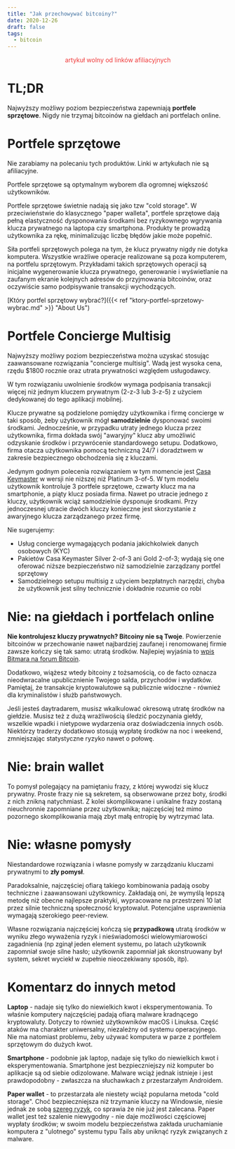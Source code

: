 ```yaml
---
title: "Jak przechowywać bitcoiny?"
date: 2020-12-26
draft: false
tags:
  - bitcoin
---
```


<p style="text-align: center;"><span style="color: #f03838;">artykuł wolny od linków afiliacyjnych</span></p>

# TL;DR

Najwyższy możliwy poziom bezpieczeństwa zapewniają **portfele sprzętowe**. Nigdy nie trzymaj bitcoinów na giełdach ani portfelach online.

# Portfele sprzętowe

Nie zarabiamy na polecaniu tych produktów. Linki w artykułach nie są afiliacyjne.

Portfele sprzętowe są optymalnym wyborem dla ogromnej większość użytkowników.

Portfele sprzętowe świetnie nadają się jako tzw "cold storage". W przeciwieństwie do klasycznego "paper walleta", portfele sprzętowe dają pełną elastyczność dysponowania środkami bez ryzykownego wgrywania klucza prywatnego na laptopa czy smartphona. Produkty te prowadzą użytkownika za rękę, minimalizując liczbę błędów jakie może popełnić.

Siła portfeli sprzętowych polega na tym, że klucz prywatny nigdy nie dotyka komputera. Wszystkie wrażliwe operacje realizowane są poza komputerem, na portfelu sprzętowym. Przykładami takich sprzętowych operacji są inicjalne wygenerowanie klucza prywatnego, generowanie i wyświetlanie na zaufanym ekranie kolejnych adresów do przyjmowania bitcoinów, oraz oczywiście samo podpisywanie transakcji wychodzących.

[Który portfel sprzętowy wybrać?]({{< ref "ktory-portfel-sprzetowy-wybrac.md" >}} "About Us")


# Portfele Concierge Multisig

Najwyższy możliwy poziom bezpieczeństwa można uzyskać stosując zaawansowane rozwiązania "concierge multisig". Wadą jest wysoka cena, rzędu $1800 rocznie oraz utrata prywatności względem usługodawcy.

W tym rozwiązaniu uwolnienie środków wymaga podpisania transakcji więcej niż jednym kluczem prywatnym (2-z-3 lub 3-z-5) z użyciem  dedykowanej do tego aplikacji mobilnej.

Klucze prywatne są podzielone pomiędzy użytkownika i firmę concierge w taki sposób, żeby użytkownik mógł **samodzielnie** dysponować swoimi środkami. Jednocześnie, w przypadku utraty jednego klucza przez użytkownika, firma dokłada swój "awaryjny" klucz aby umożliwić odzyskanie środków i przywrócenie standardowego setupu. Dodatkowo, firma otacza użytkownika pomocą techniczną 24/7 i doradztwem w zakresie bezpiecznego obchodzenia się z kluczami.

Jedynym godnym polecenia rozwiązaniem w tym momencie jest [Casa Keymaster](https://keys.casa/keymaster/) w wersji nie niższej niż Platinum 3-of-5. W tym modelu użytkownik kontroluje 3 portfele sprzętowe, czwarty klucz ma na smartphonie, a piąty klucz posiada firma. Nawet po utracie jednego z kluczy, użytkownik wciąż samodzielnie dysponuje środkami. Przy jednoczesnej utracie dwóch kluczy konieczne jest skorzystanie z awaryjnego klucza zarządzanego przez firmę.

Nie sugerujemy:

* Usług concierge wymagających podania jakichkolwiek danych osobowych (KYC)
* Pakietów Casa Keymaster Silver 2-of-3 ani Gold 2-of-3; wydają się one oferować niższe bezpieczeństwo niż samodzielnie zarządzany portfel sprzętowy
* Samodzielnego setupu multisig z użyciem bezpłatnych narzędzi, chyba że użytkownik jest silny technicznie i dokładnie rozumie co robi

# Nie: na giełdach i portfelach online

**Nie kontrolujesz kluczy prywatnych? Bitcoiny nie są Twoje**. Powierzenie bitcoinów w przechowanie nawet najbardziej zaufanej i renomowanej firmie zawsze kończy się tak samo: utratą środków. Najlepiej wyjaśnia to [wpis Bitmara na forum Bitcoin](https://forum.bitcoin.pl/viewtopic.php?f=93&t=32616).

Dodatkowo, wiążesz wtedy bitcoiny z tożsamością, co de facto oznacza nieodwracalne upublicznienie Twojego salda, przychodów i wydatków. Pamiętaj, że transakcje kryptowalutowe są publicznie widoczne - również dla kryminalistów i służb państwowych.

Jeśli jesteś daytradarem, musisz wkalkulować okresową utratę środków na giełdzie. Musisz też z dużą wrażliwością śledzić poczynania giełdy, wszelkie wpadki i nietypowe wydarzenia oraz doświadczenia innych osób. Niektórzy traderzy dodatkowo stosują wypłatę środków na noc i weekend, zmniejszając statystyczne ryzyko nawet o połowę.

# Nie: brain wallet

To pomysł polegający na pamiętaniu frazy, z której wywodzi się klucz prywatny. Proste frazy nie są sekretem, są obserwowane przez boty, środki z nich znikną natychmiast. Z kolei skomplikowane i unikalne frazy zostaną nieuchronnie zapomniane przez użytkownika; najczęściej też mimo pozornego skomplikowania mają zbyt małą entropię by wytrzymać lata.

# Nie: własne pomysły

Niestandardowe rozwiązania i własne pomysły w zarządzaniu kluczami prywatnymi to **zły pomysł**.

Paradoksalnie, najczęściej ofiarą takiego kombinowania padają osoby techniczne i zaawansowani użytkownicy. Zakładają oni, że wymyślą lepszą metodę niż obecne najlepsze praktyki, wypracowane na przestrzeni 10 lat przez silnie techniczną społeczność kryptowalut. Potencjalne usprawnienia wymagają szerokiego peer-review.

Własne rozwiązania najczęściej kończą się **przypadkową** utratą środków w wyniku złego wyważenia ryzyk i nieświadomości wielowymiarowości zagadnienia (np zginął jeden element systemu, po latach użytkownik zapomniał swoje silne hasło; użytkownik zapomniał jak skonstruowany był system, sekret wyciekł w zupełnie nieoczekiwany sposób, itp).


# Komentarz do innych metod

**Laptop** - nadaje się tylko do niewielkich kwot i eksperymentowania. To właśnie komputery najczęściej padają ofiarą malware kradnącego kryptowaluty. Dotyczy to również użytkowników macOS i Linuksa. Część ataków ma charakter uniwersalny, niezależny od systemu operacyjnego. Nie ma natomiast problemu, żeby używać komputera w parze z portfelem sprzętowym do dużych kwot.

**Smartphone** - podobnie jak laptop, nadaje się tylko do niewielkich kwot i eksperymentowania. Smartphone jest bezpieczniejszy niż komputer bo aplikacje są od siebie odizolowane. Malware wciąż jednak istnieje i jest prawdopodobny - zwłaszcza na słuchawkach z przestarzałym Androidem. 

**Paper wallet** - to przestarzała ale niestety wciąż popularna metoda "cold storage". Choć bezpieczniejsza niż trzymanie kluczy na Windowsie, niesie jednak ze sobą [szereg ryzyk](https://en.bitcoin.it/wiki/Paper_wallet), co sprawia że nie już jest zalecana. Paper wallet jest też szalenie niewygodny - nie daje możliwości częściowej wypłaty środków; w swoim modelu bezpieczeństwa zakłada uruchamianie komputera z "ulotnego" systemu typu Tails aby uniknąć ryzyk związanych z malware.

